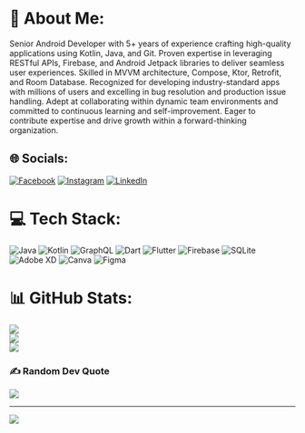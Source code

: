 # 💫 About Me:
Senior Android Developer with 5+ years of experience crafting high-quality applications using Kotlin, Java, and Git. Proven expertise in leveraging RESTful APIs, Firebase, and Android Jetpack libraries to deliver seamless user experiences. Skilled in MVVM architecture, Compose, Ktor, Retrofit, and Room Database. Recognized for developing industry-standard apps with millions of users and excelling in bug resolution and production issue handling. Adept at collaborating within dynamic team environments and committed to continuous learning and self-improvement. Eager to contribute expertise and drive growth within a forward-thinking organization.


## 🌐 Socials:
[![Facebook](https://img.shields.io/badge/Facebook-%231877F2.svg?logo=Facebook&logoColor=white)](https://facebook.com/omkarsawant21) [![Instagram](https://img.shields.io/badge/Instagram-%23E4405F.svg?logo=Instagram&logoColor=white)](https://instagram.com/____d_e_c_e_n_t__21____) [![LinkedIn](https://img.shields.io/badge/LinkedIn-%230077B5.svg?logo=linkedin&logoColor=white)](https://linkedin.com/in/omkarsawant2103) 

# 💻 Tech Stack:
![Java](https://img.shields.io/badge/java-%23ED8B00.svg?style=for-the-badge&logo=openjdk&logoColor=white) ![Kotlin](https://img.shields.io/badge/kotlin-%237F52FF.svg?style=for-the-badge&logo=kotlin&logoColor=white) ![GraphQL](https://img.shields.io/badge/-GraphQL-E10098?style=for-the-badge&logo=graphql&logoColor=white) ![Dart](https://img.shields.io/badge/dart-%230175C2.svg?style=for-the-badge&logo=dart&logoColor=white) ![Flutter](https://img.shields.io/badge/Flutter-%2302569B.svg?style=for-the-badge&logo=Flutter&logoColor=white) ![Firebase](https://img.shields.io/badge/firebase-%23039BE5.svg?style=for-the-badge&logo=firebase) ![SQLite](https://img.shields.io/badge/sqlite-%2307405e.svg?style=for-the-badge&logo=sqlite&logoColor=white) ![Adobe XD](https://img.shields.io/badge/Adobe%20XD-470137?style=for-the-badge&logo=Adobe%20XD&logoColor=#FF61F6) ![Canva](https://img.shields.io/badge/Canva-%2300C4CC.svg?style=for-the-badge&logo=Canva&logoColor=white) ![Figma](https://img.shields.io/badge/figma-%23F24E1E.svg?style=for-the-badge&logo=figma&logoColor=white)
# 📊 GitHub Stats:
![](https://github-readme-stats.vercel.app/api?username=osawant023&theme=dark&hide_border=true&include_all_commits=true&count_private=false)<br/>
![](https://github-readme-streak-stats.herokuapp.com/?user=osawant023&theme=dark&hide_border=true)<br/>
![](https://github-readme-stats.vercel.app/api/top-langs/?username=osawant023&theme=dark&hide_border=true&include_all_commits=true&count_private=false&layout=compact)

### ✍️ Random Dev Quote
![](https://quotes-github-readme.vercel.app/api?type=vetical&theme=radical)

---
[![](https://visitcount.itsvg.in/api?id=osawant023&icon=2&color=0)](https://visitcount.itsvg.in)

<!-- Proudly created with GPRM ( https://gprm.itsvg.in ) -->
